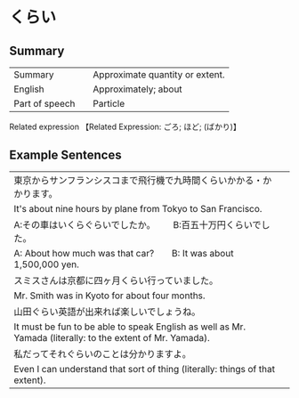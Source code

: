 # くらい

## Summary

<table><tr>   <td>Summary<td>   <td>Approximate quantity or extent.</td><tr><tr>   <td>English<td>   <td>Approximately; about</td><tr><tr>   <td>Part of speech<td>   <td>Particle</td><tr></table><tr>   <td>Related expression<td>   <td>【Related Expression: ごろ; ほど; (ばかり)】</td><tr></table></table>

## Example Sentences

<table><tr><td>東京からサンフランシスコまで飛行機で九時間くらいかかる・かかります。<td><tr><tr><td>It's about nine hours by plane from Tokyo to San Francisco.<td><tr><tr><td>A:その車はいくらぐらいでしたか。  B:百五十万円くらいでした。<td><tr><tr><td>A: About how much was that car?&emsp;&emsp;B: It was about 1,500,000 yen.<td><tr><tr><td>スミスさんは京都に四ヶ月くらい行っていました。<td><tr><tr><td>Mr. Smith was in Kyoto for about four months.<td><tr><tr><td>山田ぐらい英語が出来れば楽しいでしょうね。<td><tr><tr><td>It must be fun to be able to speak English as well as Mr. Yamada (literally: to the extent of Mr. Yamada).<td><tr><tr><td>私だってそれぐらいのことは分かりますよ。<td><tr><tr><td>Even I can understand that sort of thing (literally: things of that extent).<td><tr></table>

